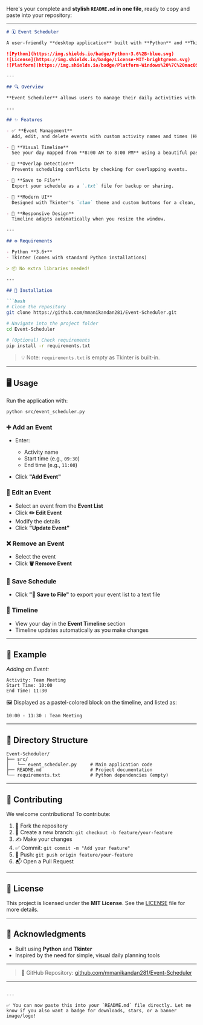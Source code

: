 Here's your complete and **stylish `README.md` in one file**, ready to copy and paste into your repository:

---

````markdown
# 🗓️ Event Scheduler

A user-friendly **desktop application** built with **Python** and **Tkinter** for scheduling and visualizing events on a graphical timeline.

![Python](https://img.shields.io/badge/Python-3.6%2B-blue.svg)
![License](https://img.shields.io/badge/License-MIT-brightgreen.svg)
![Platform](https://img.shields.io/badge/Platform-Windows%20%7C%20macOS%20%7C%20Linux-lightgrey.svg)

---

## 🔍 Overview

**Event Scheduler** allows users to manage their daily activities with an elegant timeline interface. Plan your day from **8:00 AM to 8:00 PM** using visually pleasing pastel-colored blocks. The app prevents overlapping events, offers easy editing, and allows saving your schedule as a text file.

---

## ✨ Features

- ✅ **Event Management**  
  Add, edit, and delete events with custom activity names and times (HH:MM format).

- 🎨 **Visual Timeline**  
  See your day mapped from **8:00 AM to 8:00 PM** using a beautiful pastel-colored timeline.

- 🚫 **Overlap Detection**  
  Prevents scheduling conflicts by checking for overlapping events.

- 💾 **Save to File**  
  Export your schedule as a `.txt` file for backup or sharing.

- 🧼 **Modern UI**  
  Designed with Tkinter's `clam` theme and custom buttons for a clean, modern look.

- 🔄 **Responsive Design**  
  Timeline adapts automatically when you resize the window.

---

## ⚙️ Requirements

- Python **3.6+**
- Tkinter (comes with standard Python installations)

> 📦 No extra libraries needed!

---

## 🚀 Installation

```bash
# Clone the repository
git clone https://github.com/mmanikandan281/Event-Scheduler.git

# Navigate into the project folder
cd Event-Scheduler

# (Optional) Check requirements
pip install -r requirements.txt
````

> 💡 Note: `requirements.txt` is empty as Tkinter is built-in.

---

## 🖥️ Usage

Run the application with:

```bash
python src/event_scheduler.py
```

### ➕ Add an Event

* Enter:

  * Activity name
  * Start time (e.g., `09:30`)
  * End time (e.g., `11:00`)
* Click **"Add Event"**

### 📝 Edit an Event

* Select an event from the **Event List**
* Click **✏️ Edit Event**
* Modify the details
* Click **"Update Event"**

### ❌ Remove an Event

* Select the event
* Click **🗑️ Remove Event**

### 💾 Save Schedule

* Click **"💾 Save to File"** to export your event list to a text file

### 🧭 Timeline

* View your day in the **Event Timeline** section
* Timeline updates automatically as you make changes

---

## 📌 Example

*Adding an Event:*

```
Activity: Team Meeting
Start Time: 10:00
End Time: 11:30
```

🖼️ Displayed as a pastel-colored block on the timeline, and listed as:

```
10:00 - 11:30 : Team Meeting
```

---

## 📁 Directory Structure

```
Event-Scheduler/
├── src/
│   └── event_scheduler.py     # Main application code
├── README.md                  # Project documentation
└── requirements.txt           # Python dependencies (empty)
```

---

## 🤝 Contributing

We welcome contributions! To contribute:

1. 🍴 Fork the repository
2. 📂 Create a new branch: `git checkout -b feature/your-feature`
3. ✍️ Make your changes
4. ✅ Commit: `git commit -m "Add your feature"`
5. 🚀 Push: `git push origin feature/your-feature`
6. 📬 Open a Pull Request

---

## 📄 License

This project is licensed under the **MIT License**.
See the [LICENSE](./LICENSE) file for more details.

---

## 🙏 Acknowledgments

* Built using **Python** and **Tkinter**
* Inspired by the need for simple, visual daily planning tools

---

> 🔗 GitHub Repository: [github.com/mmanikandan281/Event-Scheduler](https://github.com/mmanikandan281/Event-Scheduler)

---

```

---

✅ You can now paste this into your `README.md` file directly. Let me know if you also want a badge for downloads, stars, or a banner image/logo!
```
